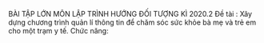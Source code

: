 BÀI TẬP LỚN MÔN LẬP TRÌNH HƯỚNG ĐỐI TƯỢNG KÌ 2020.2
Đề tài  : Xây dựng chương trình quản lí thông tin để chăm sóc sức khỏe bà mẹ và trẻ em cho một trạm y tế.
Chức năng: 
